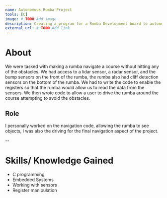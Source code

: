```yaml
---
name: Autonomous Rumba Project
tools: [C]
image: # TODO Add image
description: Creating a program for a Romba Development board to autonomously navigate a obstacle course for CprE 288 - Embedded Systems.
external_url: # TODO Add link
---
```


# About
We were tasked with making a rumba navigate a course without hitting any of the obstacles. We had access to a lidar sensor, a radar sensor, and the bump sensors on the front of the rumba, the rumba also had cliff detection sensors on the bottom of the rumba. We had to write the code to enable the registers so that the rumba would allow us to read the data from the sensors. We then wrote code to allow a user to drive the rumba around the course attempting to avoid the obstacles.
## Role
I personally worked on the navigation code, allowing the rumba to see objects, I was also the driving for the final navigation aspect of the project.

--
# Skills/ Knowledge Gained

- C programming
- Embedded Systems
- Working with sensors
- Register manipulation
